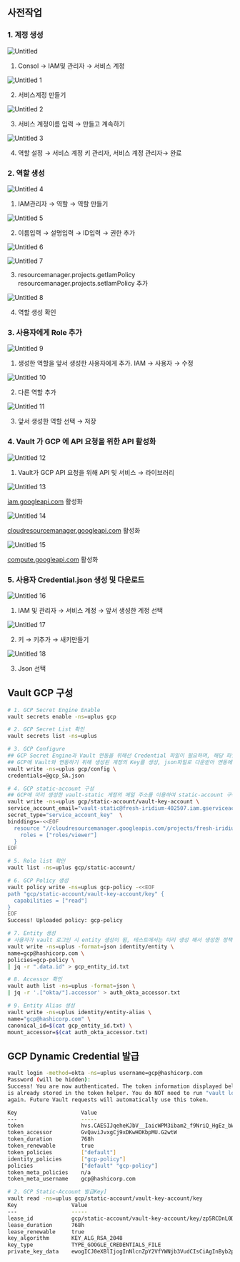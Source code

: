 ## 사전작업

### 1. **계정 생성**

![Untitled](https://github.com/jslim1995/insideinfo-vault/assets/100335118/6eb1e43a-38c0-4469-9ddb-131b82aeef90)

1. Consol → IAM및 관리자 → 서비스 계정

![Untitled 1](https://github.com/jslim1995/insideinfo-vault/assets/100335118/f6adcd21-f688-43d6-972a-a2f8bfba01cc)

2. 서비스계정 만들기

![Untitled 2](https://github.com/jslim1995/insideinfo-vault/assets/100335118/070ee168-7535-4767-95fa-5740f1405715)

3. 서비스 계정이름 입력 → 만들고 계속하기

![Untitled 3](https://github.com/jslim1995/insideinfo-vault/assets/100335118/262cf35b-60a3-43ca-8155-f4824873ef62)

4. 역할 설정 → 서비스 계정 키 관리자, 서비스 계정 관리자→ 완료

### 2. **역할 생성**

![Untitled 4](https://github.com/jslim1995/insideinfo-vault/assets/100335118/a3b5ce27-5a16-400f-a9ac-200590d54b88)

1. IAM관리자 → 역할 → 역할 만들기

![Untitled 5](https://github.com/jslim1995/insideinfo-vault/assets/100335118/f151697d-504f-475a-b4b7-6aa90c4bc133)

2. 이름입력 → 설명입력 → ID입력 → 권한 추가

![Untitled 6](https://github.com/jslim1995/insideinfo-vault/assets/100335118/f523c9d6-aac0-45d3-b530-bb0611475d95)

![Untitled 7](https://github.com/jslim1995/insideinfo-vault/assets/100335118/648bc6d9-b0b7-4ce7-b621-873cc74cc626)

3. resourcemanager.projects.getIamPolicy resourcemanager.projects.setIamPolicy 추가

![Untitled 8](https://github.com/jslim1995/insideinfo-vault/assets/100335118/a454528d-f817-4e15-9220-e7032430e27b)

4. 역할 생성 확인

### 3. **사용자에게 Role 추가**

![Untitled 9](https://github.com/jslim1995/insideinfo-vault/assets/100335118/7169a815-86bd-48f2-9cbc-2c0567cbc16b)

1. 생성한 역할을 앞서 생성한 사용자에게 추가. IAM → 사용자 → 수정

![Untitled 10](https://github.com/jslim1995/insideinfo-vault/assets/100335118/e6918a4d-c0ea-4372-8742-6a56a084df9d)

2. 다른 역할 추가

![Untitled 11](https://github.com/jslim1995/insideinfo-vault/assets/100335118/af59aa9d-02f0-4905-9684-694bd89b2c8c)

3. 앞서 생성한 역할 선택 → 저장

### 4. Vault 가 GCP 에 API 요청을 위한 API 활성화

![Untitled 12](https://github.com/jslim1995/insideinfo-vault/assets/100335118/8c88cfb5-2750-470a-a798-f557d46f3797)

1. Vault가 GCP API 요청을 위해 API 및 서비스 → 라이브러리

![Untitled 13](https://github.com/jslim1995/insideinfo-vault/assets/100335118/b69f6a05-bdf1-49a4-bd03-4c39c4d71dfc)

[iam.googleapi.com](http://iam.googleapi.com/) 활성화

![Untitled 14](https://github.com/jslim1995/insideinfo-vault/assets/100335118/45caab38-fe79-4239-a56f-0fb78adff2e2)

[cloudresourcemanager.googleapi.com](http://cloudresourcemanager.googleapi.com/) 활성화

![Untitled 15](https://github.com/jslim1995/insideinfo-vault/assets/100335118/9f94ba07-3ad7-46ef-be3d-5e07354b8968)

[compute.googleapi.com](http://compute.googleapi.com/) 활성화


### 5. 사용자 Credential.json 생성 및 다운로드

![Untitled 16](https://github.com/jslim1995/insideinfo-vault/assets/100335118/0f38c688-8958-4c57-bd4e-9fe8d9073bd0)

1. IAM 및 관리자 → 서비스 계정 → 앞서 생성한 계정 선택

![Untitled 17](https://github.com/jslim1995/insideinfo-vault/assets/100335118/bf5e450c-5112-49f2-97cd-7782a98b381f)

2. 키 → 키추가 → 새키만들기

![Untitled 18](https://github.com/jslim1995/insideinfo-vault/assets/100335118/4305649b-1cd8-43f6-942b-e02a3327cc63)

3. Json 선택

## Vault GCP 구성

```bash
# 1. GCP Secret Engine Enable
vault secrets enable -ns=uplus gcp

# 2. GCP Secret List 확인 
vault secrets list -ns=uplus

# 3. GCP Configure
## GCP Secret Engine과 Vault 연동을 위해선 Credential 파일이 필요하며, 해당 파일은
## GCP에 Vault와 연동하기 위해 생성된 계정의 Key를 생성, json파일로 다운받아 연동에 사용
vault write -ns=uplus gcp/config \
credentials=@gcp_SA.json

# 4. GCP static-account 구성
## GCP에 미리 생성한 vault-static 게정의 메일 주소를 이용하여 static-account 구성 
vault write -ns=uplus gcp/static-account/vault-key-account \
service_account_email="vault-static@fresh-iridium-402507.iam.gserviceaccount.com" \
secret_type="service_account_key"  \
binddings=-<<EOF
  resource "//cloudresourcemanager.googleapis.com/projects/fresh-iridium-402507" {
    roles = ["roles/viewer"]
  }
EOF

# 5. Role list 확인
vault list -ns=uplus gcp/static-account/

# 6. GCP Policy 생성
vault policy write -ns=uplus gcp-policy -<<EOF
path "gcp/static-account/vault-key-account/key" {
  capabilities = ["read"]
}
EOF
Success! Uploaded policy: gcp-policy

# 7. Entity 생성
# 사용자가 vault 로그인 시 entity 생성이 됨, 테스트에서는 미리 생성 해서 생성한 정책을 적용하여, 사용자가 로그인 했을때 엔티티가 연결되어 해당 정책에 맞게 동작
vault write -ns=uplus -format=json identity/entity \
name=gcp@hashicorp.com \
policies=gcp-policy \
| jq -r ".data.id" > gcp_entity_id.txt

# 8. Accessor 확인
vault auth list -ns=uplus -format=json \
| jq -r '.["okta/"].accessor' > auth_okta_accessor.txt

# 9. Entity Alias 생성
vault write -ns=uplus identity/entity-alias \
name="gcp@hashicorp.com" \
canonical_id=$(cat gcp_entity_id.txt) \
mount_accessor=$(cat auth_okta_accessor.txt)
```

## GCP Dynamic Credential 발급

```bash
vault login -method=okta -ns=uplus username=gcp@hashicorp.com
Password (will be hidden):
Success! You are now authenticated. The token information displayed below
is already stored in the token helper. You do NOT need to run "vault login"
again. Future Vault requests will automatically use this token.

Key                    Value
---                    -----
token                  hvs.CAESIJqeheKJbV__IaicWPM3ibam2_f9NriQ_HgEz_bWqzLbGicKImh2cy5mMTNFc2Y4NDJySTJGekFiRGRvcDR0dGcuRzJ3dFcQ4ws
token_accessor         GvQaviJvxgCj9xDKwHOKbpMU.G2wtW
token_duration         768h
token_renewable        true
token_policies         ["default"]
identity_policies      ["gcp-policy"]
policies               ["default" "gcp-policy"]
token_meta_policies    n/a
token_meta_username    gcp@hashicorp.com

# 2. GCP Static-Account 발급Key]
vault read -ns=uplus gcp/static-account/vault-key-account/key
Key                 Value
---                 -----
lease_id            gcp/static-account/vault-key-account/key/zp5RCDnL0D9X7ZBIJzSklmEj.z3Pni
lease_duration      768h
lease_renewable     true
key_algorithm       KEY_ALG_RSA_2048
key_type            TYPE_GOOGLE_CREDENTIALS_FILE
private_key_data    ewogICJ0eXBlIjogInNlcnZpY2VfYWNjb3VudCIsCiAgInByb2plY3RfaWQiOiAiZnJlc2gtaXJpZGl1bS00MDI1MDciLAogICJwcml2YXRlX2tleV9pZCI6ICJjOWI2ZmZmYzllM2Y2Y2QwYTAwYWYxYTNkNTEwN2YwNjRkZjJjN2Q4IiwKICAicHJpdmF0ZV9rZXkiOiAiLS0tLS1CRUdJTiBQUklWQVRFIEtFWS0tLS0tXG5NSUlFdlFJQkFEQU5CZ2txaGtpRzl3MEJBUUVGQUFTQ0JLY3dnZ1NqQWdFQUFvS...wNy5pYW0uZ3NlcnZpY2VhY2NvdW50LmNvbSIsCiAgInVuaXZlcnNlX2RvbWFpbiI6ICJnb29nbGVhcGlzLmNvbSIKfQo
```
